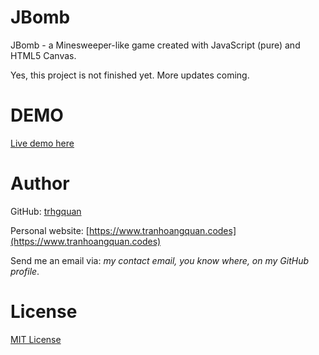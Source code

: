 # JBomb
JBomb - a Minesweeper-like game created with JavaScript (pure) and HTML5 Canvas.

Yes, this project is not finished yet. More updates coming.

# DEMO
[Live demo here](https://trhgquan.github.io/JBomb/index.html)

# Author
GitHub: [trhgquan](https://github.com/trhgquan)

Personal website: [https://www.tranhoangquan.codes](https://www.tranhoangquan.codes)

Send me an email via: *my contact email, you know where, on my GitHub profile*.

# License
[MIT License](https://github.com/trhgquan/JBomb/blob/master/LICENSE)
